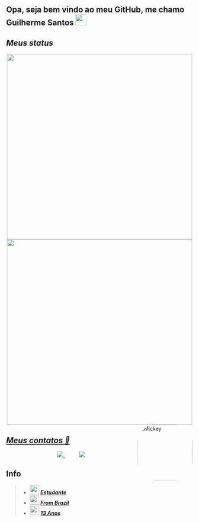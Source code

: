 ## Opa, seja bem vindo ao meu GitHub, me chamo Guilherme Santos <img src="https://raw.githubusercontent.com/iampavangandhi/iampavangandhi/master/gifs/Hi.gif" width="30px">


## **_Meus status_**

  <a href="https://github.com/GuigaSantos">
    <div align="center"><img width="500" src="https://github-readme-stats.vercel.app/api?username=GuigaSantos&show_icons=true&theme=dracula&include_all_commits=true&count_private=true"/></div>

  <div align="center"><img width="500" src="https://github-readme-stats.vercel.app/api/top-langs/?username=GuigaSantos&layout=compact&langs_count=7&theme=dracula"/></div>
  
  <img align="right" alt="Mickey" height="150" style="border-radius:50px;" src="http://pa1.narvii.com/6772/0d627cb7af8fcf69e8a4d1cab4f77c1da72c8e77_00.gif?width=490&height=490">
</div>


## **_Meus contatos 📱_**

<p align="center">
    <a href="https://github.com/GuigaSantos">
        <img  src="https://img.shields.io/badge/github-%23100000.svg?&style=for-the-badge&logo=github&logoColor=white&link=mailto:https://github.com/GuigaSantos">
    </a>
    &nbsp;&nbsp;&nbsp;&nbsp;&nbsp;&nbsp;&nbsp;&nbsp;&nbsp;
    <a href="mailto:guilhermemedeiros1803@gmail.com">
        <img src="https://img.shields.io/badge/gmail-D14836?&style=for-the-badge&logo=gmail&logoColor=white&link=mailto:guilhermemedeiros1803">
    </a>

## Info
  
> - <img src="https://acegif.com/wp-content/gifs/book-49.gif" width="25px"/> **_[Estudante]()_**
> - <img src="https://acegif.com/wp-content/gifs/globe-2.gif" width="25px"/> **_[From Brazil]()_**
> - <img src="https://acegif.com/wp-content/gifs/sunflower-85.gif" width="25px"/> **_[13 Anos]()_**

